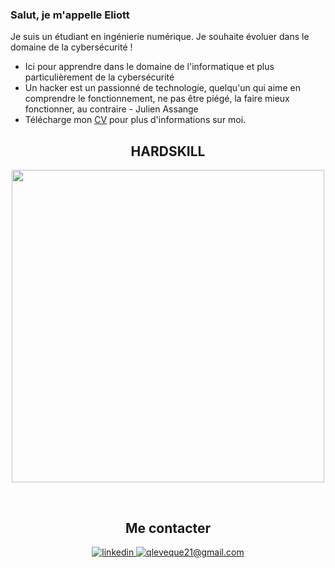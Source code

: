 ### Salut, je m'appelle Eliott 

<!--Start Intro-->               
<p align="left">Je suis un étudiant en ingénierie numérique. Je souhaite évoluer dans le domaine de la cybersécurité !</p>

- Ici pour apprendre dans le domaine de l'informatique et plus particulièrement de la cybersécurité
- Un hacker est un passionné de technologie, quelqu'un qui aime en comprendre le fonctionnement, ne pas être piégé, la faire mieux fonctionner, au contraire - Julien Assange
- Télécharge mon <a href="./CV.pdf" target="_blank">CV</a> pour plus d'informations sur moi.
<!--End Intro-->

<!--Languages and Tools Section-->       
## <h2 align="center">HARDSKILL</h2> 
<p align="center">
<img width="500px"  src="https://skillicons.dev/icons?i=anaconda,angular,arduino,bash,bitbucket,bootstrap,css,debian,discord,docker,figma,github,html,js,kali,linux,matlab,mongodb,mysql,nestjs,nodejs,npm,php,postman,powershell,py,raspberrypi,react,redhat,sequelize,symfony,ts,vscode&perline=11"  />
</p>
<br />

<!--Contact Section--> 

## <h2 align="center"> Me contacter </h2>
<div align="center">
 <a href="https://www.linkedin.com/in/eliott-habanski/" target="_blank">
<img src=https://img.shields.io/badge/linkedin-%231E77B5.svg?&style=for-the-badge&logo=linkedin&logoColor=white alt=linkedin style="margin-bottom: 5px;" />
</a>
  
<a href="mailto:eliott.habanski@gmail.com" target="_blank">
<img src="https://img.shields.io/badge/Gmail-D14836?style=for-the-badge&logo=gmail&logoColor=white" alt=qleveque21@gmail.com mail style="margin-bottom: 5px;" />
</a>
</div>
<br/>